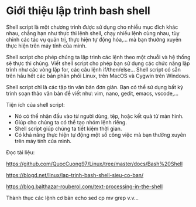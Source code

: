 # Giới thiệu lập trình bash shell

Shell script là một chương trình được sử dụng cho nhiều mục đích khác nhau, chẳng hạn như thực thi lệnh shell, chạy nhiều lệnh cùng nhau, tùy chỉnh các tác vụ quản trị, thực hiện tự động hóa,... mà bạn thường xuyên thực hiện trên máy tính của mình.

Shell script cho phép chúng ta lập trình các lệnh theo một chuỗi và hệ thống sẽ thực thi chúng. Viết shell script cho phép bạn sử dụng các chức năng lập trình như các vòng lặp for, các câu lệnh if/then/else... Shell script có sẵn trên hầu hết các bản phân phối Linux, trên MacOS và Cygwin trên Windows.

Shell script chỉ là các tập tin văn bản đơn giản. Bạn có thể sử dụng bất kỳ trình soạn thảo văn bản để viết như: vim, nano, gedit, emacs, vscode,...

Tiện ích của shell script:

- Nó có thể nhận đầu vào từ người dùng, tệp, hoặc kết quả từ màn hình.
- Giúp cho chúng ta có thể tạo nhóm lệnh riêng.
- Shell script giúp chúng ta tiết kiệm thời gian.
- Có khả năng thực hiện tự động một số công việc mà bạn thường xuyên trên máy tính của mình.

Đọc tài liệu:

https://github.com/QuocCuong97/Linux/tree/master/docs/Bash%20Shell

https://blogd.net/linux/lap-trinh-bash-shell-sieu-co-ban/

https://blog.balthazar-rouberol.com/text-processing-in-the-shell

Thành thục các lệnh cơ bản
echo
sed
cp
mv
grep
v.v...


